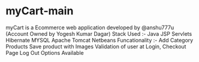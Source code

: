 # myCart-main
myCart is a Ecommerce web application developed by @anshu777u (Account Owned by Yogesh Kumar Dagar)  Stack Used :-  Java JSP Servlets Hibernate MYSQL Apache Tomcat Netbeans  Funcationality :-  Add Category Products Save product with Images Validation of user at Login, Checkout Page Log Out Options Available

